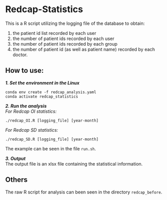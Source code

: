 # Redcap-Statistics
This is a R script utilizing the logging file of the database to obtain:    
  1. the patient id list recorded by each user  
  2. the number of patient ids recorded by each user  
  3. the number of patient ids recorded by each group  
  4. the number of patient id (as well as patient name) recorded by each doctor.  

## How to use:   
 __*1. Set the environment in the Linux*__      
   ```   
   conda env create -f redcap_analysis.yaml
   conda activate redcap_statistics
   ```
                                          
 __*2. Run the analysis*__    
   *For Redcap OI statistics:*
   ```
   ./redcap_OI.R [logging_file] [year-month]
   ```
   *For Redcap SD statistics:*
   ```
   ./redcap_SD.R [logging_file] [year-month]     
   ```
           
   The example can be seen in the file  `run.sh`.
                                                             
 __*3. Output*__         
   The output file is an xlsx file containing the statistical information.

## Others     
The raw R script for analysis can been seen in the directory `redcap_before`.             
